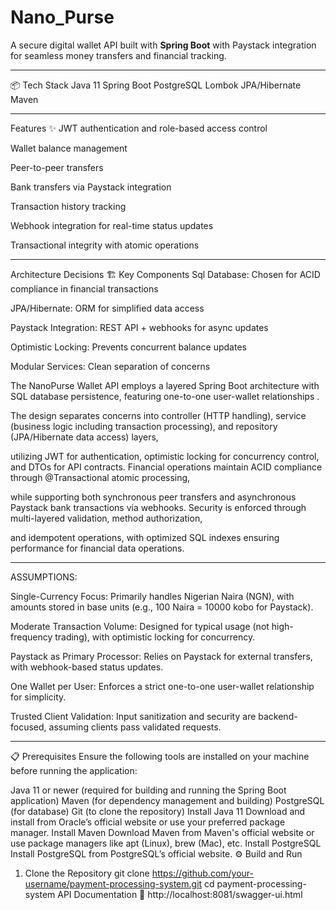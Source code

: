 # Nano_Purse
 A secure digital wallet API built with **Spring Boot**  with Paystack integration for seamless money transfers and financial tracking.

---


📦 Tech Stack
Java 11
Spring Boot
PostgreSQL
Lombok
JPA/Hibernate
Maven

---

Features ✨
JWT authentication and role-based access control

Wallet balance management

Peer-to-peer transfers

Bank transfers via Paystack integration

Transaction history tracking

 Webhook integration for real-time status updates

Transactional integrity with atomic operations

---

Architecture Decisions 🏗️
Key Components
Sql Database: Chosen for ACID compliance in financial transactions

JPA/Hibernate: ORM for simplified data access

Paystack Integration: REST API + webhooks for async updates

Optimistic Locking: Prevents concurrent balance updates

Modular Services: Clean separation of concerns

The NanoPurse Wallet API employs a layered Spring Boot architecture with SQL database persistence, featuring one-to-one user-wallet relationships .

The design separates concerns into controller (HTTP handling), service (business logic including transaction processing), and repository (JPA/Hibernate data access) layers, 

utilizing JWT for authentication, optimistic locking for concurrency control, and DTOs for API contracts. Financial operations maintain ACID compliance through @Transactional atomic processing, 

while supporting both synchronous peer transfers and asynchronous Paystack bank transactions via webhooks. Security is enforced through multi-layered validation, method authorization,

and idempotent operations, with optimized SQL indexes ensuring performance for financial data operations.

---


ASSUMPTIONS:

Single-Currency Focus: Primarily handles Nigerian Naira (NGN), with amounts stored in base units (e.g., 100 Naira = 10000 kobo for Paystack).

Moderate Transaction Volume: Designed for typical usage (not high-frequency trading), with optimistic locking for concurrency.

Paystack as Primary Processor: Relies on Paystack for external transfers, with webhook-based status updates.

One Wallet per User: Enforces a strict one-to-one user-wallet relationship for simplicity.

Trusted Client Validation: Input sanitization and security are backend-focused, assuming clients pass validated requests.


---

📋 Prerequisites
Ensure the following tools are installed on your machine before running the application:

Java 11 or newer (required for building and running the Spring Boot application)
Maven (for dependency management and building)
PostgreSQL (for database)
Git (to clone the repository)
Install Java 11
Download and install from Oracle’s official website or use your preferred package manager.
Install Maven
Download Maven from Maven's official website or use package managers like apt (Linux), brew (Mac), etc.
Install PostgreSQL
Install PostgreSQL from PostgreSQL’s official website.
⚙️ Build and Run
1. Clone the Repository
git clone https://github.com/your-username/payment-processing-system.git
cd payment-processing-system
API Documentation 📖
http://localhost:8081/swagger-ui.html



